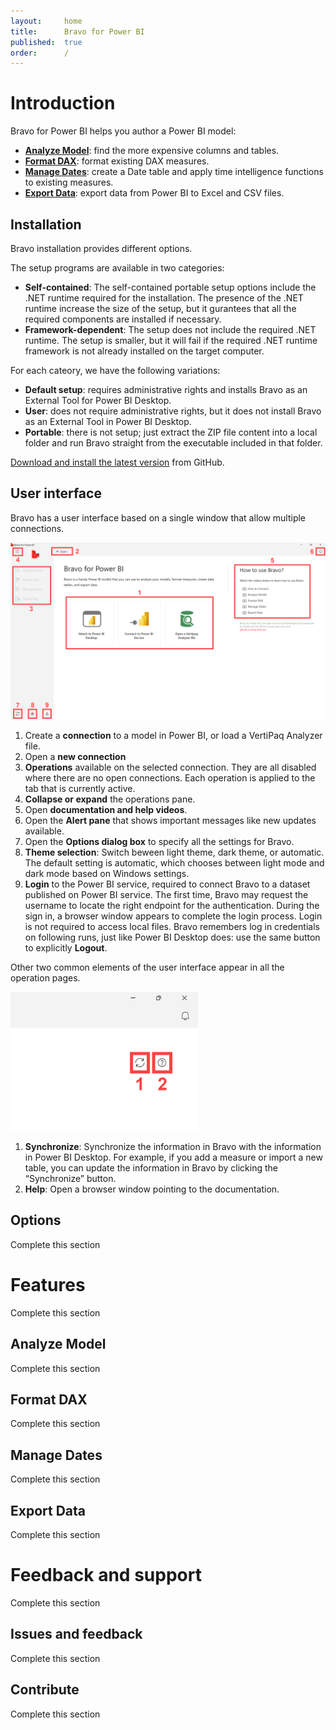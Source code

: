 ```yaml
---
layout:     home
title:      Bravo for Power BI
published:  true
order:      /
---
```


# Introduction
Bravo for Power BI helps you author a Power BI model:
- [**Analyze Model**](#analyze-model): find the more expensive columns and tables.
- [**Format DAX**](#format-dax): format existing DAX measures.
- [**Manage Dates**](#manage-dates): create a Date table and apply time intelligence functions to existing measures.
- [**Export Data**](#export-data): export data from Power BI to Excel and CSV files.

## Installation
Bravo installation provides different options.

The setup programs are available in two categories:
- **Self-contained**: The self-contained portable setup options include the .NET runtime required for the installation. The presence of the .NET runtime increase the size of the setup, but it gurantees that all the required components are installed if necessary.
- **Framework-dependent**: The setup does not include the required .NET runtime. The setup is smaller, but it will fail if the required .NET runtime framework is not already installed on the target computer.

For each cateory, we have the following variations:
- **Default setup**: requires administrative rights and installs Bravo as an External Tool for Power BI Desktop.
- **User**: does not require administrative rights, but it does not install Bravo as an External Tool in Power BI Desktop.
- **Portable**: there is not setup; just extract the ZIP file content into a local folder and run Bravo straight from the executable included in that folder.

[Download and install the latest version](https://github.com/sql-bi/Bravo/releases/latest) from GitHub.

## User interface

Bravo has a user interface based on a single window that allow multiple connections.

<img src="images/general-ui-01.png" width="700" class="naked">

1. Create a **connection** to a model in Power BI, or load a VertiPaq Analyzer file. 
2. Open a **new connection**
3. **Operations** available on the selected connection. They are all disabled where there are no open connections. Each operation is applied to the tab that is currently active. 
4. **Collapse or expand** the operations pane.
5. Open **documentation and help videos**.
6. Open the **Alert pane** that shows important messages like new updates available.
7. Open the **Options dialog box** to specify all the settings for Bravo.
8. **Theme selection**: Switch beween light theme, dark theme, or automatic. The default setting is automatic, which chooses between light mode and dark mode based on Windows settings.
9. **Login** to the Power BI service, required to connect Bravo to a dataset published on Power BI service. The first time, Bravo may request the username to locate the right endpoint for the authentication. During the sign in, a browser window appears to complete the login process. Login is not required to access local files. Bravo remembers log in credentials on following runs, just like Power BI Desktop does: use the same button to explicitly **Logout**. 

Other two common elements of the user interface appear in all the operation pages.

<img src="images/general-ui-02.png" width="300" class="naked">

1. **Synchronize**: Synchronize the information in Bravo with the information in Power BI Desktop. For example, if you add a measure or import a new table, you can update the information in Bravo by clicking the “Synchronize” button.
2. **Help**: Open a browser window pointing to the documentation.

## Options

<todo assign="marco">Complete this section</todo>

# Features

<todo assign="marco">Complete this section</todo>

## Analyze Model
<todo assign="marco">Complete this section</todo>

## Format DAX
<todo assign="marco">Complete this section</todo>

## Manage Dates
<todo assign="marco">Complete this section</todo>

## Export Data
<todo assign="marco">Complete this section</todo>

# Feedback and support
<todo assign="marco">Complete this section</todo>

## Issues and feedback
<todo assign="marco">Complete this section</todo>

## Contribute
<todo assign="marco">Complete this section</todo>
